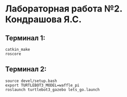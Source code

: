 # Лабораторная работа №2. Кондрашова Я.С.
## Терминал 1:
```
catkin_make
roscore
```
## Терминал 2:
```
source devel/setup.bash
export TURTLEBOT3_MODEL=waffle_pi
roslaunch turtlebot3_gazebo lets_go.launch
```
